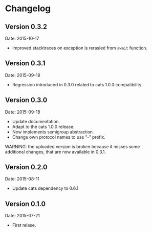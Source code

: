 # Changelog #

## Version 0.3.2 ##

Date: 2015-10-17

- Improved stacktraces on exception is rerasied from `await` function.


## Version 0.3.1 ##

Date: 2015-09-19

- Regression introduced in 0.3.0 related to cats 1.0.0 compatibility.


## Version 0.3.0 ##

Date: 2015-09-18

- Update documentation.
- Adapt to the cats 1.0.0 release.
- Now implements semigroup abstraction.
- Change own protocol names to use "-" prefix.

WARNING: the uploaded version is broken because
it misses some additional changes, that are now
available in 0.3.1.


## Version 0.2.0 ##

Date: 2015-08-11

- Update cats dependency to 0.6.1


## Version 0.1.0 ##

Date: 2015-07-21

- First relase.
